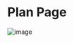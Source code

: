 # Plan Page

![image](https://user-images.githubusercontent.com/73840387/184661916-129c73a7-c049-4f6c-b418-04eda641044f.png)

